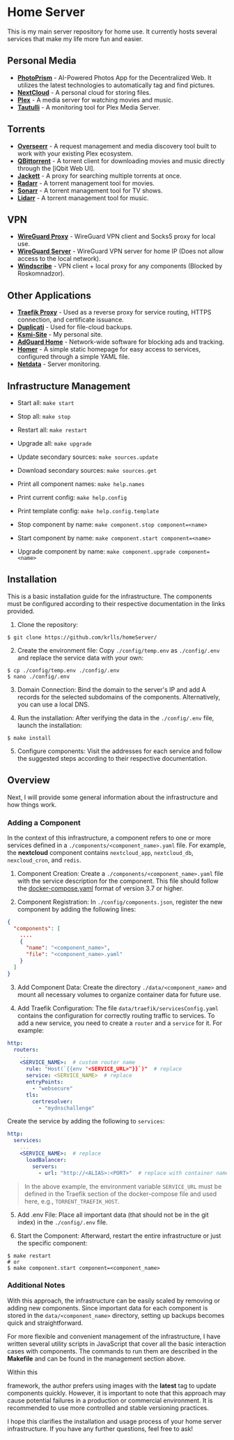 # Home Server

This is my main server repository for home use. It currently hosts several services that make my life more fun and easier.

## Personal Media

- **[PhotoPrism](https://photoprism.app)** - AI-Powered Photos App for the Decentralized Web. It utilizes the latest technologies to automatically tag and find pictures.
- **[NextCloud](https://nextcloud.com/)** - A personal cloud for storing files.
- **[Plex](https://www.plex.tv/)** - A media server for watching movies and music.
- **[Tautulli](https://tautulli.com/)** - A monitoring tool for Plex Media Server.

## Torrents

- **[Overseerr](https://overseerr.dev/)** - A request management and media discovery tool built to work with your existing Plex ecosystem.
- **[QBittorrent](https://www.qbittorrent.org/)** - A torrent client for downloading movies and music directly through the [iQbit Web UI].
- **[Jackett](https://github.com/Jackett/Jackett)** - A proxy for searching multiple torrents at once.
- **[Radarr](https://radarr.video/)** - A torrent management tool for movies.
- **[Sonarr](https://sonarr.tv/)** - A torrent management tool for TV shows.
- **[Lidarr](https://lidarr.audio/)** - A torrent management tool for music.

## VPN

- **[WireGuard Proxy](https://www.wireguard.com/)** - WireGuard VPN client and Socks5 proxy for local use.
- **[WireGuard Server](https://www.wireguard.com/)** - WireGuard VPN server for home IP (Does not allow access to the local network).
- **[Windscribe](https://windscribe.net)** - VPN client + local proxy for any components (Blocked by Roskomnadzor).

## Other Applications

- **[Traefik Proxy](https://traefik.io/traefik/)** - Used as a reverse proxy for service routing, HTTPS connection, and certificate issuance.
- **[Duplicati](https://www.duplicati.com/)** - Used for file-cloud backups.
- **[Ksmi-Site](http://ksmi.me)** - My personal site.
- **[AdGuard Home](https://adguard.com/adguard-home/overview.html)** - Network-wide software for blocking ads and tracking.
- **[Homer](https://github.com/bastienwirtz/homer)** - A simple static homepage for easy access to services, configured through a simple YAML file.
- **[Netdata](https://www.netdata.cloud/)** - Server monitoring.

## Infrastructure Management

- Start all: `make start`
- Stop all: `make stop`
- Restart all: `make restart`
- Upgrade all: `make upgrade`

- Update secondary sources: `make sources.update`
- Download secondary sources: `make sources.get`

- Print all component names: `make help.names`
- Print current config: `make help.config`
- Print template config: `make help.config.template`

- Stop component by name: `make component.stop component=<name>`
- Start component by name: `make component.start component=<name>`
- Upgrade component by name: `make component.upgrade component=<name>`

## Installation

This is a basic installation guide for the infrastructure. The components must be configured according to their respective documentation in the links provided.

1. Clone the repository:
```shell
$ git clone https://github.com/krlls/homeServer/
```

2. Create the environment file:
   Copy `./config/temp.env` as `./config/.env` and replace the service data with your own:
```shell
$ cp ./config/temp.env ./config/.env
$ nano ./config/.env
```

3. Domain Connection:
   Bind the domain to the server's IP and add A records for the selected subdomains of the components. Alternatively, you can use a local DNS.

4. Run the installation:
   After verifying the data in the `./config/.env` file, launch the installation:
```shell
$ make install
```

5. Configure components:
   Visit the addresses for each service and follow the suggested steps according to their respective documentation.

## Overview

Next, I will provide some general information about the infrastructure and how things work.

### Adding a Component

In the context of this infrastructure, a component refers to one or more services defined in a `./components/<component_name>.yaml` file. For example, the **nextcloud** component contains `nextcloud_app`, `nextcloud_db`, `nexcloud_cron`, and `redis`.

1. Component Creation:
   Create a `./components/<component_name>.yaml` file with the service description for the component. This file should follow the [docker-compose.yaml](https://docs.docker.com/compose/) format of version 3.7 or higher.

2. Component Registration:
   In `./config/components.json`, register the new component by adding the following lines:
```json
{
  "components": [
    ....
    {
      "name": "<component_name>",
      "file": "<component_name>.yaml"
    }
  ]
}
```

3. Add Component Data:
   Create the directory `./data/<component_name>` and mount all necessary volumes to organize container data for future use.

4. Add Traefik Configuration:
   The file `data/traefik/servicesConfig.yaml` contains the configuration for correctly routing traffic to services. To add a new service, you need to create a `router` and a `service` for it. For example:
```yaml  
http:
  routers:
    ...
    <SERVICE_NAME>:  # custom router name
      rule: "Host(`{{env "<SERVICE_URL>"}}`)"  # replace
      service: <SERVICE_NAME>  # replace
      entryPoints:
        - "websecure"
      tls:
        certresolver:
          - "mydnschallenge"
```
Create the service by adding the following to `services`:
```yaml  
http:
  services:
    ...
    <SERVICE_NAME>:  # replace
      loadBalancer:
        servers:
          - url: "http://<ALIAS>:<PORT>"  # replace with container name and port
```
> In the above example, the environment variable `SERVICE_URL` must be defined in the Traefik section of the docker-compose file and used here, e.g., `TORRENT_TRAEFIK_HOST`.

5. Add .env File:
   Place all important data (that should not be in the git index) in the `./config/.env` file.

6. Start the Component:
   Afterward, restart the entire infrastructure or just the specific component:
```shell
$ make restart
# or
$ make component.start component=<component_name>
```

### Additional Notes

With this approach, the infrastructure can be easily scaled by removing or adding new components. Since important data for each component is stored in the `data/<component_name>` directory, setting up backups becomes quick and straightforward.

For more flexible and convenient management of the infrastructure, I have written several utility scripts in JavaScript that cover all the basic interaction cases with components. The commands to run them are described in the **Makefile** and can be found in the management section above.

Within this

framework, the author prefers using images with the **latest** tag to update components quickly. However, it is important to note that this approach may cause potential failures in a production or commercial environment. It is recommended to use more controlled and stable versioning practices.

I hope this clarifies the installation and usage process of your home server infrastructure. If you have any further questions, feel free to ask!